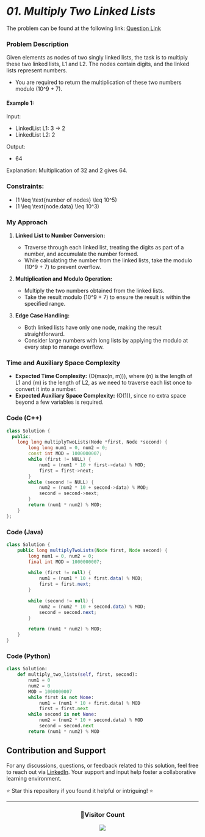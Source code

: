 # _01. Multiply Two Linked Lists_

The problem can be found at the following link: [Question Link](https://www.geeksforgeeks.org/problems/multiply-two-linked-lists/1)

### Problem Description

Given elements as nodes of two singly linked lists, the task is to multiply these two linked lists, L1 and L2. The nodes contain digits, and the linked lists represent numbers.

- You are required to return the multiplication of these two numbers modulo \(10^9 + 7\).

#### Example 1:

Input:

- LinkedList L1: 3 -> 2
- LinkedList L2: 2

Output:

- 64

Explanation: Multiplication of 32 and 2 gives 64.

### Constraints:

- \(1 \leq \text{number of nodes} \leq 10^5\)
- \(1 \leq \text{node.data} \leq 10^3\)

### My Approach

1. **Linked List to Number Conversion:**

   - Traverse through each linked list, treating the digits as part of a number, and accumulate the number formed.
   - While calculating the number from the linked lists, take the modulo \(10^9 + 7\) to prevent overflow.

2. **Multiplication and Modulo Operation:**

   - Multiply the two numbers obtained from the linked lists.
   - Take the result modulo \(10^9 + 7\) to ensure the result is within the specified range.

3. **Edge Case Handling:**
   - Both linked lists have only one node, making the result straightforward.
   - Consider large numbers with long lists by applying the modulo at every step to manage overflow.

### Time and Auxiliary Space Complexity

- **Expected Time Complexity:** (O(max(n, m))), where (n) is the length of L1 and (m) is the length of L2, as we need to traverse each list once to convert it into a number.
- **Expected Auxiliary Space Complexity:** (O(1)), since no extra space beyond a few variables is required.

### Code (C++)

```cpp
class Solution {
  public:
    long long multiplyTwoLists(Node *first, Node *second) {
        long long num1 = 0, num2 = 0;
        const int MOD = 1000000007;
        while (first != NULL) {
            num1 = (num1 * 10 + first->data) % MOD;
            first = first->next;
        }
        while (second != NULL) {
            num2 = (num2 * 10 + second->data) % MOD;
            second = second->next;
        }
        return (num1 * num2) % MOD;
    }
};
```

### Code (Java)

```java
class Solution {
    public long multiplyTwoLists(Node first, Node second) {
        long num1 = 0, num2 = 0;
        final int MOD = 1000000007;

        while (first != null) {
            num1 = (num1 * 10 + first.data) % MOD;
            first = first.next;
        }

        while (second != null) {
            num2 = (num2 * 10 + second.data) % MOD;
            second = second.next;
        }

        return (num1 * num2) % MOD;
    }
}
```

### Code (Python)

```python
class Solution:
    def multiply_two_lists(self, first, second):
        num1 = 0
        num2 = 0
        MOD = 1000000007
        while first is not None:
            num1 = (num1 * 10 + first.data) % MOD
            first = first.next
        while second is not None:
            num2 = (num2 * 10 + second.data) % MOD
            second = second.next
        return (num1 * num2) % MOD
```

## Contribution and Support

For any discussions, questions, or feedback related to this solution, feel free to reach out via [LinkedIn](https://www.linkedin.com/in/patel-hetkumar-sandipbhai-8b110525a/). Your support and input help foster a collaborative learning environment.

⭐ Star this repository if you found it helpful or intriguing! ⭐

---

<div align=center>
  <h3><b>📍Visitor Count</b></h3>
</div>

<p align="center">
  <img src="https://profile-counter.glitch.me/Hunterdii/count.svg" />
</p>
